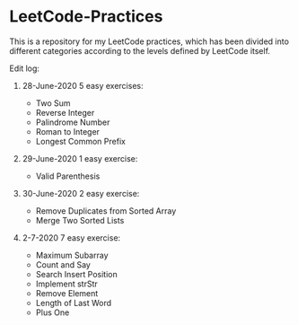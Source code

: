 # LeetCode-Practices
This is a repository for my LeetCode practices, which has been divided into different categories according to the levels defined by LeetCode itself.<br/>

Edit log:
1. 28-June-2020 5 easy exercises:
    - Two Sum
    - Reverse Integer
    - Palindrome Number
    - Roman to Integer
    - Longest Common Prefix

2. 29-June-2020 1 easy exercise:
    - Valid Parenthesis

3. 30-June-2020 2 easy exercise:
    - Remove Duplicates from Sorted Array
    - Merge Two Sorted Lists

4. 2-7-2020 7 easy exercise:
    - Maximum Subarray
    - Count and Say
    - Search Insert Position
    - Implement strStr
    - Remove Element
    - Length of Last Word
    - Plus One